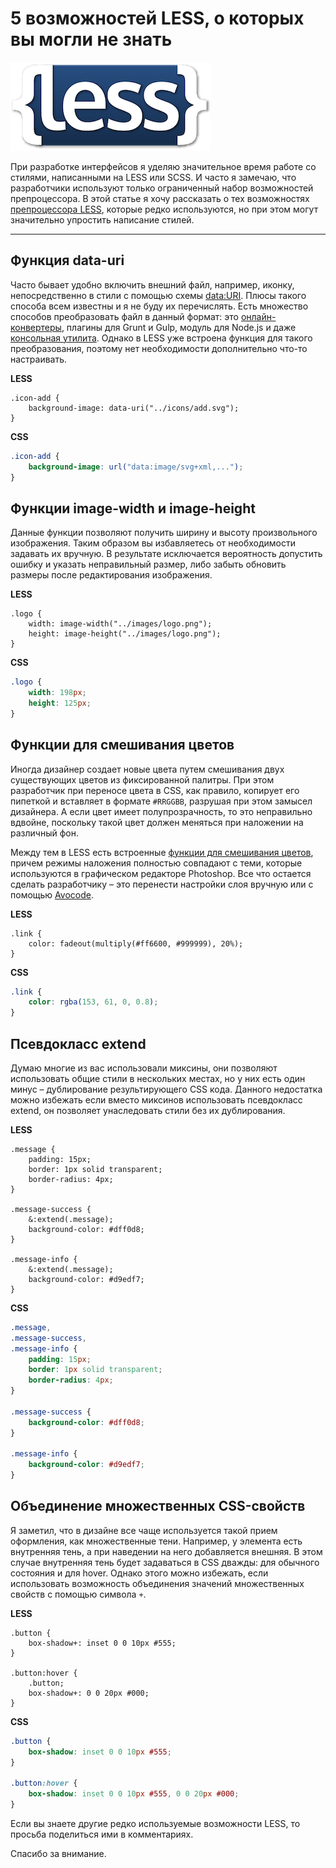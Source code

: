 # 5 возможностей LESS, о которых вы могли не знать

![image](../images/less-logo-small.png)

При разработке интерфейсов я уделяю значительное время работе со стилями, написанными на LESS или SCSS. И часто я замечаю, что разработчики используют только ограниченный набор возможностей препроцессора. В этой статье я хочу рассказать о тех возможностях [препроцессора LESS](http://lesscss.org/), которые редко используются, но при этом могут значительно упростить написание стилей.

***

## Функция data-uri

Часто бывает удобно включить внешний файл, например, иконку, непосредственно в стили с помощью схемы [data:URI](https://en.wikipedia.org/wiki/Data_URI_scheme). Плюсы такого способа всем известны и я не буду их перечислять. Есть множество способов преобразовать файл в данный формат: это [онлайн-конвертеры](https://www.google.ru/#q=data+uri+online+converter), плагины для Grunt и Gulp, модуль для Node.js и даже [консольная утилита](https://www.npmjs.com/package/datauri-cli). Однако в LESS уже встроена функция для такого преобразования, поэтому нет необходимости дополнительно что-то настраивать.

**LESS**
```less
.icon-add {
    background-image: data-uri("../icons/add.svg");
}
```
**CSS**
```css
.icon-add {
    background-image: url("data:image/svg+xml,...");
}
```

## Функции image-width и image-height

Данные функции позволяют получить ширину и высоту произвольного изображения. Таким образом вы избавляетесь от необходимости задавать их вручную. В результате исключается вероятность допустить ошибку и указать неправильный размер, либо забыть обновить размеры после редактирования изображения.

**LESS**
```less
.logo {
    width: image-width("../images/logo.png");
    height: image-height("../images/logo.png");
}  
```
**CSS**
```css
.logo {
    width: 198px;
    height: 125px;
}
```

## Функции для смешивания цветов

Иногда дизайнер создает новые цвета путем смешивания двух существующих цветов из фиксированной палитры. При этом разработчик при переносе цвета в CSS, как правило, копирует его пипеткой и вставляет в формате `#RRGGBB`, разрушая при этом замысел дизайнера. А если цвет имеет полупрозрачность, то это неправильно вдвойне, поскольку такой цвет должен меняться при наложении на различный фон.

Между тем в LESS есть встроенные [функции для смешивания цветов](http://lesscss.org/functions/#color-blending), причем режимы наложения полностью совпадают с теми, которые используются в графическом редакторе Photoshop. Все что остается сделать разработчику – это перенести настройки слоя вручную или с помощью [Avocode](https://avocode.com/).

**LESS**
```less
.link {
    color: fadeout(multiply(#ff6600, #999999), 20%);
}
```
**CSS**
```css
.link {
    color: rgba(153, 61, 0, 0.8);
}
```

## Псевдокласс extend

Думаю многие из вас использовали миксины, они позволяют использовать общие стили в нескольких местах, но у них есть один минус – дублирование результирующего CSS кода. Данного недостатка можно избежать если вместо миксинов использовать псевдокласс extend, он позволяет унаследовать стили без их дублирования.

**LESS**
```less
.message {
    padding: 15px;
    border: 1px solid transparent;
    border-radius: 4px;
}

.message-success {
    &:extend(.message);
    background-color: #dff0d8;
}

.message-info {
    &:extend(.message);
    background-color: #d9edf7;
}
```
**CSS**
```css
.message,
.message-success,
.message-info {
    padding: 15px;
    border: 1px solid transparent;
    border-radius: 4px;
}

.message-success {
    background-color: #dff0d8;
}

.message-info {
    background-color: #d9edf7;
}
```

## Объединение множественных CSS-свойств

Я заметил, что в дизайне все чаще используется такой прием оформления, как множественные тени. Например, у элемента есть внутренняя тень, а при наведении на него добавляется внешняя. В этом случае внутренняя тень будет задаваться в CSS дважды: для обычного состояния и для hover. Однако этого можно избежать, если использовать возможность объединения значений множественных свойств с помощью символа `+`.

**LESS**
```less
.button {
    box-shadow+: inset 0 0 10px #555;
}

.button:hover {
    .button;
    box-shadow+: 0 0 20px #000;
}
```
**CSS**
```css
.button {
    box-shadow: inset 0 0 10px #555;
}

.button:hover {
    box-shadow: inset 0 0 10px #555, 0 0 20px #000;
}
```

Если вы знаете другие редко используемые возможности LESS, то просьба поделиться ими в комментариях.

Спасибо за внимание.